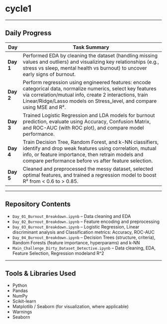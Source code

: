 # cycle1

---

## Daily Progress

| Day   | Task Summary |
|-------|--------------|
| **Day 1** | Performed EDA by cleaning the dataset (handling missing values and outliers) and visualizing key relationships (e.g., stress vs sleep, mental health vs burnout) to uncover early signs of burnout. |
| **Day 2** | Perform regression using engineered features: encode categorical data, normalize numerics, select key features via correlation/mutual info, create 2 interactions, train Linear/Ridge/Lasso models on Stress_level, and compare using MSE and R². |
| **Day 3** | Trained Logistic Regression and LDA models for burnout prediction, evaluate using Accuracy, Confusion Matrix, and ROC-AUC (with ROC plot), and compare model performance. |
| **Day 4** | Train Decision Tree, Random Forest, and k-NN classifiers, identify and drop weak features using correlation, mutual info, or feature importance, then retrain models and compare performance before vs after feature selection.|
| **Day 5** | Cleaned and preprocessed the messy dataset, selected optimal features, and trained a regression model to boost R² from < 0.6 to > 0.85.

---

## Repository Contents

- `Day_01_Burnout_Breakdown.ipynb`               – Data cleaning and EDA
- `Day_02_Burnout_Breakdown.ipynb`               – Feature encoding and preprocessing
- `Day_03_Burnout_Breakdown.ipynb`               – Logistic Regression, Linear discriminant analysis and Classification metrics: Accuracy, ROC-AUC 
- `Day_04_Burnout_Breakdown.ipynb`               – Decision Trees (structure, criteria), Random Forests (feature importance, hyperparams) and k-NN
- `Main_Challenge_Dirty_Dataset_Detective.ipynb` – Data cleaning, EDA, Feature Selection, Regression modeland R^2 
---

## Tools & Libraries Used

- Python
- Pandas
- NumPy
- Scikit-learn
- Matplotlib / Seaborn (for visualization, where applicable)
- Warnings 
- Seaborn


